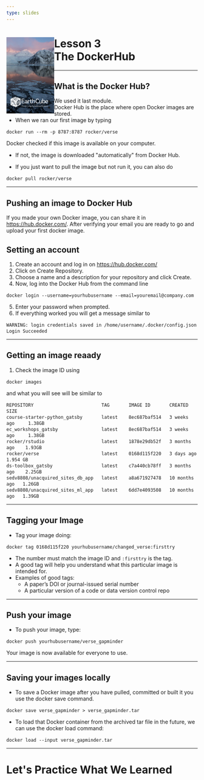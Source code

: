 ```yaml
---
type: slides
---
```


<div><h1><img src="https://github.com/throughput-ec/ec-workshops/blob/main/static/module1/00_ec_slide1.png?raw=true" alt="EC Theme" width=25% align="left"/> Lesson 3<br>The DockerHub</h1></div>

---
## What is the Docker Hub?
- We used it last module.
- Docker Hub is the place where open Docker images are stored. 
- When we ran our first image by typing
```
docker run --rm -p 8787:8787 rocker/verse
```
Docker checked if this image is available on your computer.

- If not, the image is downloaded "automatically" from Docker Hub. 

- If you just want to pull the image but not run it, you can also do
```
docker pull rocker/verse
```

---

## Pushing an image to Docker Hub
If you made your own Docker image, you can share it in https://hub.docker.com/. 
After verifying your email you are ready to go and upload your first docker image.

## Setting an account

1. Create an account and log in on https://hub.docker.com/
2. Click on Create Repository.
3. Choose a name and a description for your repository and click Create.
4. Now, log into the Docker Hub from the command line
```
docker login --username=yourhubusername --email=youremail@company.com
```
5. Enter your password when prompted. 
6. If everything worked you will get a message similar to
```
WARNING: login credentials saved in /home/username/.docker/config.json
Login Succeeded
```
---

## Getting an image reaady

1. Check the image ID using
```
docker images
```
and what you will see will be similar to

```
REPOSITORY                         TAG       IMAGE ID       CREATED         SIZE
course-starter-python_gatsby       latest    8ec687baf514   3 weeks ago     1.38GB
ec_workshops_gatsby                latest    8ec687baf514   3 weeks ago     1.38GB
rocker/rstudio                     latest    1878e29db52f   3 months ago    1.93GB
rocker/verse                       latest    0168d115f220   3 days ago      1.954 GB
ds-toolbox_gatsby                  latest    c7a440cb78ff   3 months ago    2.25GB
sedv8808/unacquired_sites_db_app   latest    a8a671927478   10 months ago   1.26GB
sedv8808/unacquired_sites_ml_app   latest    6dd7e4093508   10 months ago   1.39GB
```

---
## Tagging your Image

- Tag your image doing:
```
docker tag 0168d115f220 yourhubusername/changed_verse:firsttry
```

- The number must match the image ID and `:firsttry` is the tag. 
- A good tag will help you understand what this particular image is intended for.
- Examples of good tags:
    - A paper’s DOI or journal-issued serial number
    - A particular version of a code or data version control repo

---

## Push your image 

- To push your image, type:
```
docker push yourhubusername/verse_gapminder
```

Your image is now available for everyone to use.

---

## Saving your images locally

- To save a Docker image after you have pulled, committed or built it you use the docker save command. 
```
docker save verse_gapminder > verse_gapminder.tar
```

- To load that Docker container from the archived tar file in the future, we can use the docker load command:
```
docker load --input verse_gapminder.tar
```

---

# Let's Practice What We Learned